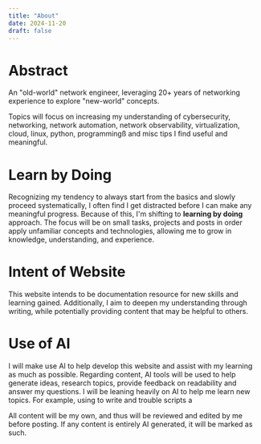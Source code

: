 ```yaml
---
title: "About"
date: 2024-11-20
draft: false
---
```

# Abstract
An "old-world" network engineer, leveraging 20+ years of networking experience to explore "new-world" concepts.

Topics will focus on increasing my understanding of cybersecurity, networking, network automation, network observability, virtualization, cloud, linux, python, programmingß and misc tips I find useful and meaningful.

# Learn by Doing
Recognizing my tendency to always start from the basics and slowly proceed systematically, I often find I get distracted before I can make any meaningful progress.
Because of this, I'm shifting to **learning by doing** approach.  The focus will be on small tasks, projects and posts in order apply unfamiliar concepts and technologies, allowing me to grow in knowledge, understanding, and experience.

# Intent of Website
This website intends to be documentation resource for new skills and learning gained.
Additionally, I aim to deepen my understanding through writing, while potentially providing content that may be helpful to others.

# Use of AI
I will make use AI to help develop this website and assist with my learning as much as possible. 
Regarding content, AI tools will be used to help generate ideas, research topics, provide feedback on readability and answer my questions.
I will be leaning heavily on AI to help me learn new topics.  For example, using to write and trouble scripts a

All content will be my own, and thus will be reviewed and edited by me before posting.
If any content is entirely AI generated, it will be marked as such.
